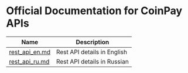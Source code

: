 # Official Documentation for CoinPay APIs


Name | Description
------------ | ------------
[rest_api_en.md](./rest_api_en.md) | Rest API details in English
[rest_api_ru.md](./rest_api_ru.md) | Rest API details in Russian 
